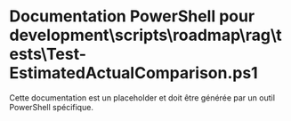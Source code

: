 # Documentation PowerShell pour development\scripts\roadmap\rag\tests\Test-EstimatedActualComparison.ps1

Cette documentation est un placeholder et doit être générée par un outil PowerShell spécifique.
